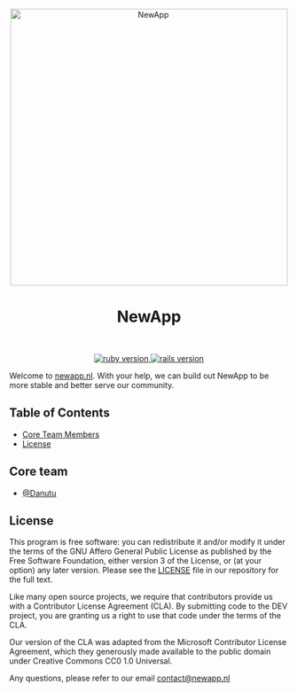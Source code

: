 <div align="center">
  <br>
  <img alt="NewApp" src="https://newapp.nl/static/logo.svg" width="500px">
  <h1>NewApp</h1>
</div>
<br>
<p align="center">
  <a href="https://www.python.org/">
    <img src="https://img.shields.io/badge/python-v3.7-blue.scg" alt="ruby version">
  </a>
  <a href="#">
    <img src="https://img.shields.io/badge/build-passing-brightgreen.svg" alt="rails version">
  </a>
</p>

Welcome to [newapp.nl](https://newapp.nl). With your help, we can build out NewApp to be more stable and better serve our community.

## Table of Contents

- [Core Team Members](#core-team)
- [License](#license)

## Core team

- [@Danutu](https://newapp.nl/user/danutu/id%3D2)

## License

This program is free software: you can redistribute it and/or modify it under the terms of the GNU Affero General Public License as published by the Free Software Foundation, either version 3 of the License, or (at your option) any later version. Please see the [LICENSE](./LICENSE.md) file in our repository for the full text.

Like many open source projects, we require that contributors provide us with a Contributor License Agreement (CLA). By submitting code to the DEV project, you are granting us a right to use that code under the terms of the CLA.

Our version of the CLA was adapted from the Microsoft Contributor License Agreement, which they generously made available to the public domain under Creative Commons CC0 1.0 Universal.

Any questions, please refer to our email contact@newapp.nl